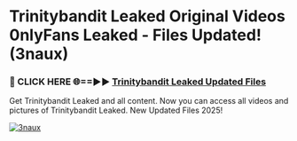 # Trinitybandit Leaked Original Videos 0nlyFans Leaked - Files Updated! (3naux)

<h3>🔴 CLICK HERE 🌐==►► <a href="https://tinyurl.com/2jnfzry5" rel="nofollow">Trinitybandit Leaked Updated Files</a></h3>

Get Trinitybandit Leaked and all content. Now you can access all videos and pictures of Trinitybandit Leaked. New Updated Files 2025!

[![3naux](https://i.imgur.com/GyGTBgg.gif)](https://tinyurl.com/2jnfzry5)
